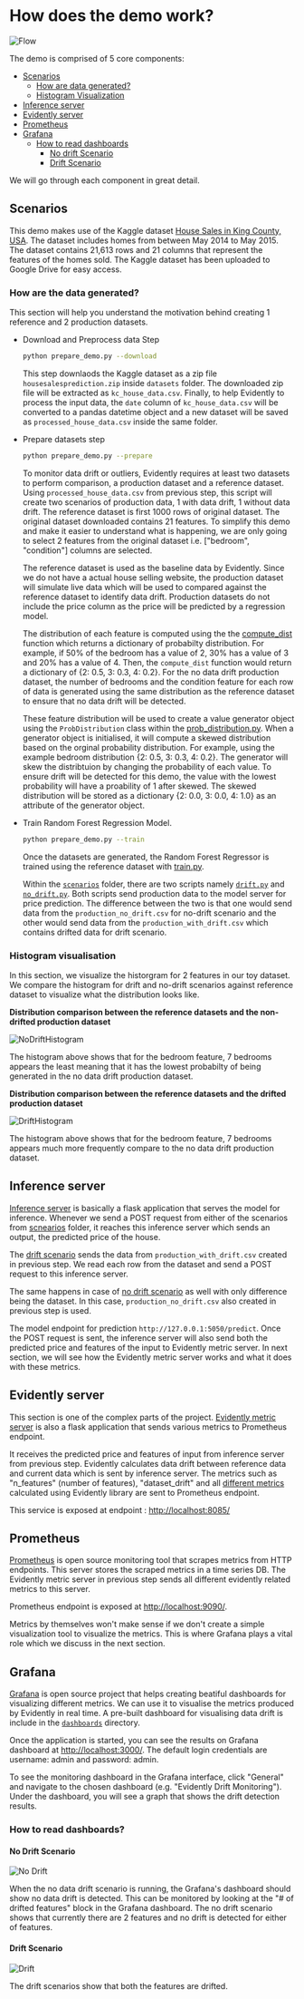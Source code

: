 # How does the demo work?

![Flow](assets/images/Monitoring_Flow_Chart.png)

The demo is comprised of 5 core components:

- [Scenarios](#scenarios)
  - [How are data generated?](#how-are-the-data-generated)
  - [Histogram Visualization](#histogram-visualisation)
- [Inference server](#inference-server)
- [Evidently server](#evidently-server)
- [Prometheus](#prometheus)
- [Grafana](#grafana)
  - [How to read dashboards](#how-to-read-dashboards)
    - [No drift Scenario](#no-drift-scenario)
    - [Drift Scenario](#drift-scenario)

We will go through each component in great detail.

## Scenarios

This demo makes use of the Kaggle dataset [House Sales in King County, USA](https://www.kaggle.com/datasets/harlfoxem/housesalesprediction). The dataset includes homes from between May 2014 to May 2015. The dataset contains 21,613 rows and 21 columns that represent the features of the homes sold. The Kaggle dataset has been uploaded to Google Drive for easy access.

### How are the data generated?

This section will help you understand the motivation behind creating 1 reference and 2 production datasets.

- Download and Preprocess data Step

    ```bash
    python prepare_demo.py --download
    ```

    This step downlaods the Kaggle dataset as a zip file `housesalesprediction.zip` inside `datasets` folder. The downloaded zip file will be extracted as `kc_house_data.csv`. Finally, to help Evidently to process the input data, the `date` column of `kc_house_data.csv` will be converted to a pandas datetime object and a new dataset will be saved as `processed_house_data.csv` inside the same folder.

- Prepare datasets step

    ```bash
    python prepare_demo.py --prepare
    ```

    To monitor data drift or outliers, Evidently requires at least two datasets to perform comparison, a production dataset and a reference dataset. Using `processed_house_data.csv` from previous step, this script will create two scenarios of production data, 1 with data drift, 1 without data drift. The reference dataset is first 1000 rows of original dataset. The original dataset downloaded contains 21 features. To simplify this demo and make it easier to understand what is happening, we are only going to select 2 features from the original dataset i.e. ["bedroom", "condition"] columns are selected.

    The reference dataset is used as the baseline data by Evidently. Since we do not have a actual house selling website, the production dataset will simulate live data which will be used to compared against the reference dataset to identify data drift. Production datasets do not include the price column as the price will be predicted by a regression model.

    The distribution of each feature is computed using the the [compute_dist](../src/prepare_data.py#L37) function which returns a dictionary of probabilty distribution. For example, if 50% of the bedroom has a value of 2, 30% has a value of 3 and 20% has a value of 4. Then, the `compute_dist` function would return a dictionary of {2: 0.5, 3: 0.3, 4: 0.2}. For the no data drift production dataset, the number of bedrooms and the condition feature for each row of data is generated using the same distribution as the reference dataset to ensure that no data drift will be detected.

    These feature distribution will be used to create a value generator object using the `ProbDistribution` class within the [prob_distribution.py](../src/prob_distribution.py). When a generator object is initialised, it will compute a skewed distribution based on the orginal probability distribution. For example, using the example bedroom distribution {2: 0.5, 3: 0.3, 4: 0.2}. The generator will skew the distribtuion by changing the probability of each value. To ensure drift will be detected for this demo, the value with the lowest probability will have a proability of 1 after skewed. The skewed distribution will be stored as a dictionary {2: 0.0, 3: 0.0, 4: 1.0} as an attribute of the generator object.

- Train Random Forest Regression Model.

    ```bash
    python prepare_demo.py --train
    ```

    Once the datasets are generated, the Random Forest Regressor is trained using the reference dataset with [train.py](../pipeline/train.py).

    Within the [`scenarios`](../scenarios) folder, there are two scripts namely [`drift.py`](../scenarios/drift.py) and [`no_drift.py`](../scenarios/no_drift.py). Both scripts send production data to the model server for price prediction. The difference between the two is that one would send data from the `production_no_drift.csv` for no-drift scenario and the other would send data from the `production_with_drift.csv` which contains drifted data for drift scenario.

### Histogram visualisation

In this section, we visualize the historgram for 2 features in our toy dataset. We compare the histogram for drift and no-drift scenarios against reference dataset to visualize what the distribution looks like.

**Distribution comparison between the reference datasets and the non-drifted production dataset**

![NoDriftHistogram](assets/images/No_Drift_Histogram.png)

The histogram above shows that for the bedroom feature, 7 bedrooms appears the least meaning that it has the lowest probabilty of being generated in the no data drift production dataset.

**Distribution comparison between the reference datasets and the drifted production dataset**

![DriftHistogram](assets/images/Drift_Histogram.png)

The histogram above shows that for the bedroom feature, 7 bedrooms appears much more frequently compare to the no data drift production dataset.

## Inference server

[Inference server](../server/model_server/inference_server.py) is basically a flask application that serves the model for inference. Whenever we send a POST request from either of the scenarios from [scnearios](../scenarios/) folder, it reaches this inference server which sends an output, the predicted price of the house.

The [drift scenario](../scenarios/drift.py) sends the data from `production_with_drift.csv` created in previous step. We read each row from the dataset and send a POST request to this inference server.

The same happens in case of [no drift scenario](../scenarios/no_drift.py) as well with only difference being the dataset. In this case, `production_no_drift.csv` also created in previous step is used.

The model endpoint for prediction `http://127.0.0.1:5050/predict`. Once the POST request is sent, the inference server will also send both the predicted price and features of the input to Evidently metric server. In next section, we will see how the Evidently metric server works and what it does with these metrics.

## Evidently server

This section is one of the complex parts of the project. [Evidently metric server](../server/monitoring_server/metric_server.py) is also a flask application that sends various metrics to Prometheus endpoint.

It receives the predicted price and features of input from inference server from previous step. Evidently calculates data drift between reference data and current data which is sent by inference server. The metrics such as "n_features" (number of features), "dataset_drift" and all [different metrics](https://docs.evidentlyai.com/reference/all-metrics#data-drift) calculated using Evidently library are sent to Prometheus endpoint.

This service is exposed at endpoint : <http://localhost:8085/>

## Prometheus

[Prometheus](https://prometheus.io/) is open source monitoring tool that scrapes metrics from HTTP endpoints. This server stores the scraped metrics in a time series DB. The Evidently metric server in previous step sends all different evidently related metrics to this server.

Prometheus endpoint is exposed at <http://localhost:9090/>.

Metrics by themselves won't make sense if we don't create a simple visualization tool to visualize the metrics. This is where Grafana plays a vital role which we discuss in the next section.

## Grafana

[Grafana](https://grafana.com/) is open source project that helps creating beatiful dashboards for visualizing different metrics. We can use it to visualise the metrics produced by Evidently in real time. A pre-built dashboard for visualising data drift is include in the [`dashboards`](../dashboards) directory.

Once the application is started, you can see the results on Grafana dashboard at <http://localhost:3000/>. The default login credentials are username: admin and password: admin.

To see the monitoring dashboard in the Grafana interface, click "General" and navigate to the chosen dashboard (e.g. "Evidently Drift Monitoring"). Under the dashboard, you will see a graph that shows the drift detection results.

### How to read dashboards?

#### No Drift Scenario

![No Drift](assets/images/No_Drift.png)

When the no data drift scenario is running, the Grafana's dashboard should show no data drift is detected. This can be monitored by looking at the "# of drifted features" block in the Grafana dashboard. The no drift scenario shows that currently there are 2 features and no drift is detected for either of features.

#### Drift Scenario

![Drift](assets/images/Data_Drift.png)

The drift scenarios show that both the features are drifted.
